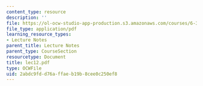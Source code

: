 ```yaml
---
content_type: resource
description: ''
file: https://ol-ocw-studio-app-production.s3.amazonaws.com/courses/6-336j-introduction-to-numerical-simulation-sma-5211-fall-2003/2abdc9fdd76affaeb19b8cee0c250ef8_lec12.pdf
file_type: application/pdf
learning_resource_types:
- Lecture Notes
parent_title: Lecture Notes
parent_type: CourseSection
resourcetype: Document
title: lec12.pdf
type: OCWFile
uid: 2abdc9fd-d76a-ffae-b19b-8cee0c250ef8
---
```

